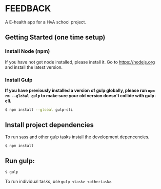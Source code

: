 # FEEDBACK
A E-health app for a HvA school project.

## Getting Started (one time setup)

### Install Node (npm)

If you have not got node installed, please install it. Go to https://nodejs.org and install the latest version.

### Install Gulp

__If you have previously installed a version of gulp globally, please run `npm rm --global gulp`
to make sure your old version doesn't collide with gulp-cli.__

```sh
$ npm install --global gulp-cli
```


## Install project dependencies
To run sass and other gulp tasks install the development depencencies.

```sh
$ npm install
```

## Run gulp:

```sh
$ gulp
```

To run individual tasks, use `gulp <task> <othertask>`.
